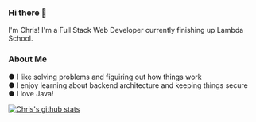 ### Hi there 👋
I'm Chris! I'm a Full Stack Web Developer currently finishing up Lambda School.

### About Me
● I like solving problems and figuiring out how things work <br />
● I enjoy learning about backend architecture and keeping things secure <br />
● I love Java!


[![Chris's github stats](https://github-readme-stats.vercel.app/api?username=Cking351&hide=stars)](https://github.com/anuraghazra/github-readme-stats)


<!--
**Cking351/Cking351** is a ✨ _special_ ✨ repository because its `README.md` (this file) appears on your GitHub profile.

Here are some ideas to get you started:

- 🔭 I’m currently working on ...
- 🌱 I’m currently learning ...
- 👯 I’m looking to collaborate on ...
- 🤔 I’m looking for help with ...
- 💬 Ask me about ...
- 📫 How to reach me: ...
- 😄 Pronouns: ...
- ⚡ Fun fact: ...
-->

